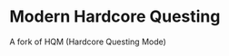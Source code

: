 # Modern Hardcore Questing
A fork of HQM (Hardcore Questing Mode)

<This is not the readme.md you are looking for>
